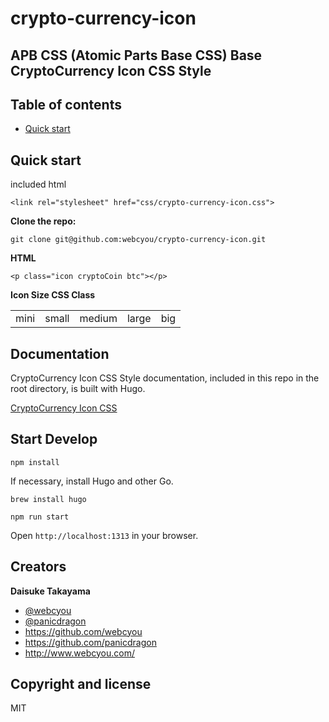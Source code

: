 # crypto-currency-icon 

## APB CSS (Atomic Parts Base CSS) Base CryptoCurrency Icon CSS Style

## Table of contents

* [Quick start](#quick-start)

## Quick start

included html
```$xslt
<link rel="stylesheet" href="css/crypto-currency-icon.css">
```

**Clone the repo:**
```
git clone git@github.com:webcyou/crypto-currency-icon.git
```

**HTML**
```
<p class="icon cryptoCoin btc"></p>
```

**Icon Size CSS Class**

|      |       |        |       |     |
|:----:|:-----:|:------:|:-----:|:---:|
| mini | small | medium | large | big |



## Documentation

CryptoCurrency Icon CSS Style documentation, included in this repo in the root directory, is built with Hugo.


[CryptoCurrency Icon CSS](https://webcyou.github.io/crypto-currency-icon/)


## Start Develop

```$xslt
npm install
```

If necessary, install Hugo and other Go.

```$xslt
brew install hugo
```


```$xslt
npm run start
```

Open `http://localhost:1313` in your browser.


## Creators

**Daisuke Takayama**
* [@webcyou](https://twitter.com/webcyou)
* [@panicdragon](https://twitter.com/panicdragon)
* <https://github.com/webcyou>
* <https://github.com/panicdragon>
* <http://www.webcyou.com/>


## Copyright and license

MIT

